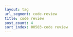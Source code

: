```yaml
---
layout: tag
url_segment: code-review
title: code review
post_count: 4
sort_index: 00583-code review
---
```

